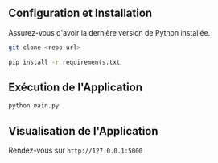 ## Configuration et Installation

Assurez-vous d'avoir la dernière version de Python installée.

```bash
git clone <repo-url>
```

```bash
pip install -r requirements.txt
```

## Exécution de l'Application

```bash
python main.py
```

## Visualisation de l'Application

Rendez-vous sur `http://127.0.0.1:5000`
